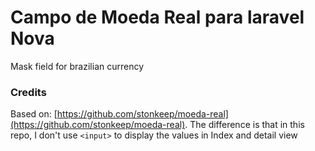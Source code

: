 # Campo de Moeda Real para laravel Nova

Mask field for brazilian currency

### Credits

Based on: [https://github.com/stonkeep/moeda-real](https://github.com/stonkeep/moeda-real).
The difference is that in this repo, I don't use `<input>` to display the values in Index and detail view
